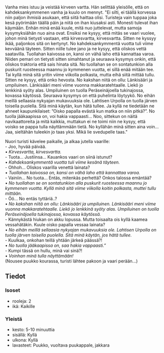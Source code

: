 Vanha mies istuu ja veistää kirveen vartta. Hän selittää yleisölle, että on kahdeksankymmenen vanha ja kuulo on mennyt. 
"Ei silti, ei täällä korvessa niin paljon ihmisiä asukaan, että siitä haittaa olisi. Turisteja vain tuppaa joka kesä pyörimään täällä päin ja niitä on ihan kiusaksi asti. Monesti tulevat ihan käymään. Enhän minä enää kuule, mitä nuo juttelevat, mutta samoja kysymyksiähän nuo aina ovat. Ensiksi ne kysyy, että mitäs se vaari vuolee, johon minä tietysti vastaan, että kirvesvartta, kirvesvartta. Sitten ne kyssyy ikää, paljonkos sitä on kertynyt. No kahdeksankymmentä vuotta tuli viime kevväänä täyteen. Sitten niille tulee jano ja ne kysyy, että oliskos vettä saatavilla. Tuollahan kaivossa on, kansi on vähä laho että kannattaa varoa. Niiden pemari on tietysti sitten simahtanut ja seuraava kysymys onkin, että oliskos traktoria että sais hinata sitä. No tuollahan se on sontatunkion alla puskurit ruosteessa maannu jo kymmenen vuotta, ei sillä enää mitään tee. Tai kyllä minä sitä yritin viime viikolla polkasta, mutta eihä siitä mittää tullu. Sitten ne kysyy, että onko hevosta. No kakshan niitä on ollu: Länkisääri ja umpiluinen. Länkisääri meni viime vuonna makkaratehtaalle. Liekö jo lenkkinä syöty alas. Umpiluinen on tuolla Peräseinäjoella tukinajossa, kovassa käytössä. Seuraava kysymys on että puhelinta löytyykö. No eihän meillä sellaasia nykyajan mukavuuksia ole. Lahtisen Urpolla on tuolla järven toisella puolella. Sitä minä käytän, kun hätä tullee. Ja kyllä ne tiedetään ne ahneet kaupunkilaiset: ”Oisko papalla evästä kun matka on niin pitkä?”. No tuolla jääkaapissa on, voi hakia vappaasti... Noo, sittekun on näitä navikaattoreita ja mitä kaikkia, muttakun ei ne toimi niin ne kysyy, että voisko se pappa tulla näyttämmään tietä. No kyllähän minä sitten aina voin... Jaa, sieltähän tuleekin jo taas yksi. Mikä lie svedupelle taas."   
  
Nuori turisti kävelee paikalle, ja alkaa jutella vaarille:  
\- Joo, hyvää päivää.  
• _Kirvesvartta, kirvesvartta._  
\- Tuota... Justiinsa... Kauankos vaari on siinä istunut?  
• _Kahdeksankymmentä vuotta tuli viime kesänä täyteen._  
\- Ohhoh... Oliskos vaarilla venettä lainata?  
• _Tuollahan kaivossa on, kansi on vähä laho että kannattaa varoa._  
\- Vainiin... No tuota... Entäs, mitenkäs perhettä? Onkos talossa emäntää?  
• _No tuollahan se on sontatunkion alla puskurit ruosteessa maannu jo kymmenen vuotta. Kyllä minä sitä viime viikolla koitin polkasta, muttei tullu mittään._  
\- Öö... No entäs tyttäriä..?  
• _No kakshan niitä on ollu: Länkisääri ja umpiluinen. Länkisääri meni viime vuonna makkaratehtaalle. Liekö jo lenkkinä syöty alas. Umpiluinen on tuolla Peräseinäjoella tukinajossa, kovassa käytössä._  
\- Kännykästä hiukan on akku lopussa. Mutta toisaalta ois kyllä kaamea 
vessahätäkin. Kuule oisko papalla vessaa lainata?  
• _No eihän meillä sellaasia nykyajan mukavuuksia ole. Lahtisen Urpolla on tuolla järven toisella puolella. Sitä minä käytän, jos hätä tullee._  
\- Kuulkaa, onkohan teillä yhtään järkeä päässä?!  
• _No tuolla jääkaapissa on, saa hakia vappaasti.”_  
\- Kumpi tässä on hullu, minä vai sinä?!  
• _Voinhan minä tulla näyttämään!_  
(Nousee puukko kourassa, turisti lähtee pakoon ja vaari perään...)


## Tiedot
### Isoset
- rooleja: 2
- ikä: Kaikille

### Yleistä
- kesto: 5-10 minuuttia
- sisällä: Kyllä
- ulkona: Kyllä
- lavasteet: Puukko, vuoltava puukappale, jakkara